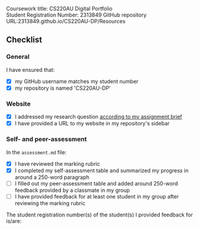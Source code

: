 Coursework title: CS220AU Digital Portfolio  
Student Registration Number: 2313849 GitHub repository URL:2313849.github.io/CS220AU-DP/Resources


## Checklist
<!-- complete the checklist below by simply replacing the space with an 'x' as seen in the first checkpoint below --> 

### General
I have ensured that:

- [x] my GitHub username matches my student number
- [x] my repository is named 'CS220AU-DP'

### Website
- [x] I addressed my research question [according to my assignment brief](https://navigatingthedigitalworld.com/docs/cs220au)
- [x] I have provided a URL to my website in my repository's sidebar

### Self- and peer-assessment
In the `assessment.md` file:

- [x] I have reviewed the marking rubric
- [x] I completed my self-assessment table and summarized my progress in around a 250-word paragraph
- [ ] I filled out my peer-assessment table and added around 250-word feedback provided by a classmate in my group
- [ ] I have provided feedback for at least one student in my group after reviewing the marking rubric

The student registration number(s) of the student(s) I provided feedback for is/are: <!-- add student number --> 
